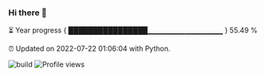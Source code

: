### Hi there 👋

⏳ Year progress  { ████████████████▁▁▁▁▁▁▁▁▁▁▁▁▁▁ } 55.49 %

⏰ Updated on 2022-07-22 01:06:04 with Python.

![build](https://github.com/shenxianpeng/year-progress/workflows/build/badge.svg) ![Profile views](https://gpvc.arturio.dev/shenxianpeng)